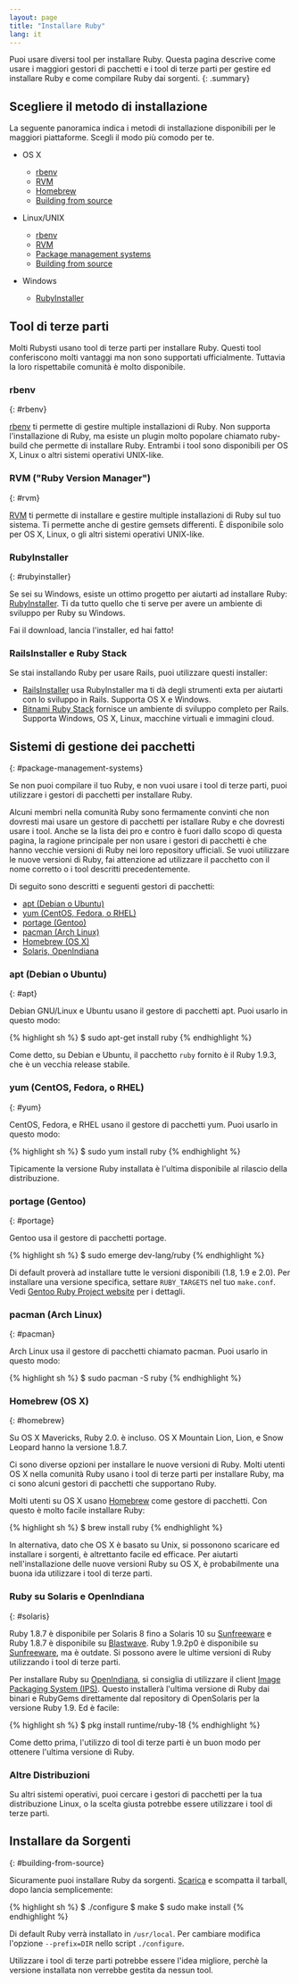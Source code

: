 ```yaml
---
layout: page
title: "Installare Ruby"
lang: it
---
```


Puoi usare diversi tool per installare Ruby.
Questa pagina descrive come usare i maggiori gestori di pacchetti
e i tool di terze parti per gestire ed installare Ruby
e come compilare Ruby dai sorgenti.
{: .summary}


## Scegliere il metodo di installazione

La seguente panoramica indica i metodi di installazione disponibili
per le maggiori piattaforme.
Scegli il modo più comodo per te.

* OS X

  * [rbenv](#rbenv)
  * [RVM](#rvm)
  * [Homebrew](#homebrew)
  * [Building from source](#building-from-source)

* Linux/UNIX

  * [rbenv](#rbenv)
  * [RVM](#rvm)
  * [Package management systems](#package-management-systems)
  * [Building from source](#building-from-source)

* Windows

  * [RubyInstaller](#rubyinstaller)


## Tool di terze parti

Molti Rubysti usano tool di terze parti per installare Ruby.
Questi tool conferiscono molti vantaggi ma non sono supportati ufficialmente.
Tuttavia la loro rispettabile comunità è molto disponibile.


### rbenv
{: #rbenv}

[rbenv][rbenv] ti permette di gestire multiple installazioni di Ruby.
Non supporta l'installazione di Ruby, ma esiste un plugin molto popolare
chiamato ruby-build che permette di installare Ruby.
Entrambi i tool sono disponibili per OS X, Linux o altri sistemi operativi
UNIX-like.


### RVM ("Ruby Version Manager")
{: #rvm}

[RVM][rvm] ti permette di installare e gestire multiple installazioni di Ruby
sul tuo sistema. Ti permette anche di gestire gemsets differenti.
È disponibile solo per OS X, Linux, o gli altri sistemi operativi UNIX-like.


### RubyInstaller
{: #rubyinstaller}

Se sei su Windows, esiste un ottimo progetto per aiutarti ad installare Ruby:
[RubyInstaller][rubyinstaller]. Ti da tutto quello che ti serve per avere un
ambiente di sviluppo per Ruby su Windows.

Fai il download, lancia l'installer, ed hai fatto!


### RailsInstaller e Ruby Stack

Se stai installando Ruby per usare Rails, puoi utilizzare questi installer:

* [RailsInstaller][railsinstaller]
  usa RubyInstaller ma ti dà degli strumenti exta per aiutarti
  con lo sviluppo in Rails.
  Supporta OS X e Windows.
* [Bitnami Ruby Stack][rubystack]
  fornisce un ambiente di sviluppo completo per Rails.
  Supporta Windows, OS X, Linux, macchine virtuali e immagini cloud.


## Sistemi di gestione dei pacchetti
{: #package-management-systems}

Se non puoi compilare il tuo Ruby, e non vuoi usare i tool di terze parti,
puoi utilizzare i gestori di pacchetti per installare Ruby.

Alcuni membri nella comunità Ruby sono fermamente convinti che non dovresti
mai usare un gestore di pacchetti per istallare Ruby e che dovresti usare i
tool. Anche se la lista dei pro e contro è fuori dallo scopo di questa pagina,
la ragione principale per non usare i gestori di pacchetti è che hanno
vecchie versioni di Ruby nei loro repository ufficiali. Se vuoi utilizzare le
nuove versioni di Ruby, fai attenzione ad utilizzare il pacchetto con il nome
corretto o i tool descritti precedentemente.

Di seguito sono descritti e seguenti gestori di pacchetti:

* [apt (Debian o Ubuntu)](#apt)
* [yum (CentOS, Fedora, o RHEL)](#yum)
* [portage (Gentoo)](#gentoo)
* [pacman (Arch Linux)](#pacman)
* [Homebrew (OS X)](#homebrew)
* [Solaris, OpenIndiana](#solaris)


### apt (Debian o Ubuntu)
{: #apt}

Debian GNU/Linux e Ubuntu usano il gestore di pacchetti apt.
Puoi usarlo in questo modo:

{% highlight sh %}
$ sudo apt-get install ruby
{% endhighlight %}

Come detto, su Debian e Ubuntu, il pacchetto `ruby` fornito è il Ruby 1.9.3,
che è un vecchia release stabile.


### yum (CentOS, Fedora, o RHEL)
{: #yum}

CentOS, Fedora, e RHEL usano il gestore di pacchetti yum.
Puoi usarlo in questo modo:

{% highlight sh %}
$ sudo yum install ruby
{% endhighlight %}

Tipicamente la versione Ruby installata è l'ultima disponibile
al rilascio della distribuzione.


### portage (Gentoo)
{: #portage}

Gentoo usa il gestore di pacchetti portage.

{% highlight sh %}
$ sudo emerge dev-lang/ruby
{% endhighlight %}

Di default proverà ad installare tutte le versioni disponibili (1.8, 1.9 e 2.0).
Per installare una versione specifica,
settare `RUBY_TARGETS` nel tuo `make.conf`.
Vedi [Gentoo Ruby Project website][gentoo-ruby] per i dettagli.

### pacman (Arch Linux)
{: #pacman}

Arch Linux usa il gestore di pacchetti chiamato pacman.
Puoi usarlo in questo modo:

{% highlight sh %}
$ sudo pacman -S ruby
{% endhighlight %}


### Homebrew (OS X)
{: #homebrew}

Su OS X Mavericks, Ruby 2.0. è incluso.
OS X Mountain Lion, Lion, e Snow Leopard hanno la versione 1.8.7.

Ci sono diverse opzioni per installare le nuove versioni di Ruby.
Molti utenti OS X nella comunità Ruby usano i tool di terze parti per installare
Ruby, ma ci sono alcuni gestori di pacchetti che supportano Ruby.

Molti utenti su OS X usano [Homebrew][homebrew] come gestore di pacchetti.
Con questo è molto facile installare Ruby:

{% highlight sh %}
$ brew install ruby
{% endhighlight %}

In alternativa, dato che OS X è basato su Unix, si possonono scaricare ed
installare i sorgenti, è altrettanto facile ed efficace.
Per aiutarti nell'installazione delle nuove versioni Ruby su OS X, è
probabilmente una buona ida utilizzare i tool di terze parti.

### Ruby su Solaris e OpenIndiana
{: #solaris}

Ruby 1.8.7 è disponibile per Solaris 8 fino a Solaris 10 su
[Sunfreeware][sunfreeware] e Ruby 1.8.7 è disponibile su [Blastwave][blastwave].
Ruby 1.9.2p0 è disponibile su [Sunfreeware][sunfreeware], ma è outdate.
Si possono avere le ultime versioni di Ruby utilizzando i tool di terze parti.

Per installare Ruby su [OpenIndiana][openindiana], si consiglia di utilizzare il
client [Image Packaging System (IPS)][opensolaris-pkg].
Questo installerà l'ultima versione di Ruby dai binari e RubyGems direttamente
dal repository di OpenSolaris per la versione Ruby 1.9. Ed è facile:

{% highlight sh %}
$ pkg install runtime/ruby-18
{% endhighlight %}

Come detto prima, l'utilizzo di tool di terze parti è un buon modo per ottenere
l'ultima versione di Ruby.


### Altre Distribuzioni

Su altri sistemi operativi, puoi cercare i gestori di pacchetti per la tua
distribuzione Linux, o la scelta giusta potrebbe essere utilizzare i tool di
terze parti.


## Installare da Sorgenti
{: #building-from-source}

Sicuramente puoi installare Ruby da sorgenti.
[Scarica](/it/downloads/) e scompatta il tarball, dopo lancia semplicemente:

{% highlight sh %}
$ ./configure
$ make
$ sudo make install
{% endhighlight %}

Di default Ruby verrà installato in `/usr/local`. Per cambiare modifica
l'opzione `--prefix=DIR` nello script `./configure`.

Utilizzare i tool di terze parti potrebbe essere l'idea migliore,
perchè la versione installata non verrebbe gestita da nessun tool.


[rvm]: http://rvm.io/
[rbenv]: https://github.com/sstephenson/rbenv
[rubyinstaller]: http://rubyinstaller.org/
[railsinstaller]: http://railsinstaller.org/
[rubystack]: http://bitnami.com/stack/ruby/installer
[sunfreeware]: http://www.sunfreeware.com
[blastwave]: http://www.blastwave.org
[openindiana]: http://openindiana.org/
[opensolaris-pkg]: http://opensolaris.org/os/project/pkg/
[gentoo-ruby]: http://www.gentoo.org/proj/en/prog_lang/ruby/
[homebrew]: http://brew.sh/
